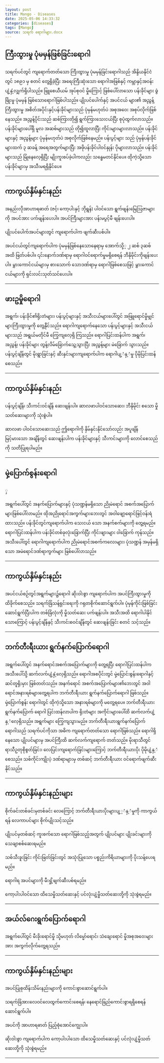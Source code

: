```yaml
---
layout: post
title: Mango - Diseases
date: 2025-05-06 14:33:32 
categories: [diseases]
tags: [Mango]
source: သရက် ရောဂါများ.docx
---
```


## ကြီးထွားမှု ပုံမမှန်ဖြစ်ခြင်းရောဂါ

သရက်ပင်တွင် ကျရောက်တတ်သော ကြီးထွားမှု ပုံမမှန်ခြင်းရောဂါသည် အိန္ဒိယနိုင်ငံတွင် ၁၈၉၁ မှ စတင် တွေ့ရှိခဲ့ပြီး အရေးကြီးဆုံးသော ရောဂါအဖြစ်နှင့် ကမ္ဘာနှင့်အဝန်း ပျံ့နှံ့လျှက်ရှိပါသည်။ ဖြူစေယီယမ် အုပ်စုဝင် မှိုကြောင့် ဖြစ်ပေါ်လာသော ပန်းခိုင်များ ဖွံဖြိုးမှု ပုံမမှန်  ဖြစ်သောရောဂါဖြစ်ပါသည်။ ပျိုးပင်ပေါက်နှင့် အပင်ငယ် များ၏ အညွှန့်ကြီးထွားမှု အစိတ်အပိုင်းနှင့်ပန်းခိုင်များသည် ပုံမှန်မဟုတ်ပဲ အစုအဝေး အစုပ်လိုက်ဖြစ်နေသည်။ အညွှန့်ပိုင်းသည် ဆစ်ကြားတို၍ ရွက်ကြားသေးငယ်ပြီး စုပုံထွက်လာသည်။ ပန်းခိုင်များပေါ်ရှိ မူလ အဆစ်များသည် တို၍ထူလာပြီး ကိုင်းများများလာသည်။ ပန်းခိုင်များနှင့် အညွန့်များ ပုံမှန်မဟုတ်ပဲ အစုလိုက်ဖြစ်နေမည်။ ပန်းပွင့်များ သည် ပုံမှန်ပန်းခိုင်များထက် ၃ ဆခန့် အရေအတွက်များပြီး အဖိုပန်းခိုင်ပါဝင်နှုန်း ပိုများလာသည်။ ပန်းခိုင်များသည် မြုံနေလေ့ရှိပြီး မျိုးကူးစပ်ခဲ့ပါကလည်း သန္ဓေမတင်နိုင်ပေ။ ထိုကဲ့သို့သောပန်းခိုင်များမှ အသီးမရရှိနိုင်ပေ။

---

## ကာကွယ်နှိမ်နှင်းနည်း

အနည်းလိုအာဟာရဓာတ် (ဇင့်၊ ကော့ပါးနှင့် ဘိုရွန်) ပါဝင်သော ရွက်ဖျန်းမြေသြဇာများကို အပင်အား ပက်ဖျန်းပေးပါ။ အပင်ကြီးများအား ပန်းမပွင့်မီ ဖျန်းပေးပါ။

ပျိုးပင်ပေါက်အပင်များတွင် ကျရောက်ပါက ဖျက်ဆီးပစ်ပါ။

အပင်ငယ်တွင်ကျရောက်ပါက ပုံမမှန်ဖြစ်နေသောနေရာမှ အောက်သို့့ ၂ ဆစ် ၃ဆစ်အထိ ဖြတ်ပစ်ပါ။ ၎င်းနောက်ဒဏ်ရာမှ ရောဂါဝင်ရောက်မှုမရှိစေရန် ဘီနိုမိုင်းကိုဖျန်းပေးပါ။ မွှားကောင်ငယ်များမှ စားသောက် သောဒဏ်ရာမှ ရောဂါဖြစ်စေသဖြင့် မွှားကောင်ငယ်များကို ရှင်းလင်းသုတ်သင်ပေးပါ။

---

## ဖားဥမှိုရောဂါ

အရွက်၊ ပန်းခိုင်၏ရိုးတံများ၊ ပန်းပွင့်များနှင့် အသီးငယ်များပေါ်တွင် အဖြူရောင်မှိုမျှင်များကြီးထွားမှုကို တွေ့နိိုင်သည်။ ရောဂါကျရောက်နေသော ပန်းပွင့်များနှင့် အသီးငယ်များသည် အရွယ်မတိုင်မီ ကြွေကျလေ့ရှိ ကြသည်။ ရောဂါပြင်းထန်ပါက အရွက်၊ အညွှန့်၊ ပန်းခိုင်များ တွန့်လိမ်ခြောက်သွေ့သွားပြီး အညွှန့်များ မဲခြောက် သွားသည်။ ပန်းပွင့်ချိန်တွင် မိုးရွာခြင်းနှင့် ဆီးနှင်းများကျရောက်ပါက ရောဂါပျ့ံနှ့ံမှု ပိုမိုပြင်းထန်စေသည်။

---

## ကာကွယ်နှိမ်နှင်းနည်း

ပန်းပွင့်ချိန်၊ သီးကင်းဝင်ချိန် ဆေးဖျန်းပါ။ ဆာလဖာပါဝင်သောဆေး၊ ဘီနိုမိုင်း စသော မှိုသတ်ဆေးများကို သုံးစွဲပါ။

ဆာလဖာ ပါဝင်သောဆေးသည် ဤရောဂါကို နှိမ်နှင်းနိုင်သော်လည်း အပူချိန်မြင့်မားသော အချိန်တွင် ဆေးဖျန်းပါက ပန်းခိုင်များနှင့် သီးကင်းများကို လောင်စေသည်ကို သတိပြုရပါမည်။

---

## မှဲ့ပြောက်စွန်းရောဂါ

ှ

အရွက်ပေါ်တွင် အနက်ပြောက်များနှင့် ပုံသဏ္ဍန်မရှိသော ညိုမဲရောင် အစက်အပြောက်များဖြစ်ပေါ်လာမည်။ ထိုအညိုရောင်အကွက်များဘေးတွင် အဝါဖျော့ရောင်ဖြင့်ဝန်းရံထားသည်။ ပန်းခိုင်တွင်ကျရောက်ပါက  သေးငယ် သော အနက်စက်များကို တွေ့ရမည်။ ရောဂါပြင်းထန်ပါက ပန်းခိုင်တစ်ခုလုံးခြောက်ပြီး ကိုင်းဖျားများ ၀ါခြောက် ကုန်သည်။ အသီးပေါ်တွင် ရောဂါကျရောက်ပါက ညိုမဲရောင်အစက်ကလေးများ၊ ပုံသဏ္ဍန် အမှန်မရှိသော အမဲရောင်ဒဏ်ရာကွက်များ ဖြစ်ပေါ်လာသည်။

---

## ကာကွယ်နှိမ်နှင်းနည်း

အပင်ငယ်စဉ်တွင်အရွက်များ၌ရောဂါ ဆိုးဝါးစွာ ကျရောက်ပါက အပင်ကြီးထွားမှုကို ထိခိုက်စေသည်။ သရက်ခြံသန့်ရှင်းရေးကို ဂရုတစိုက်ဆောင်ရွက်ပါ။ ပုံမှန်ကိုင်းဖြစ်ခြင်းဆောင်ရွက်ပြီးပါက တစ်ခြံလုံးကို မှိုသတ်ဆေး ပက်ဖျန်းပါ။ အသီးအထိ ရောဂါပါနိုင်သောကြောင့် ပန်းပွင့်ချိန်နှင့် သီးကင်းစဝင်ချိန်တွင်  ဆေးဖျန်းခြင်း စတင် သင့်သည်။

---

## ဘက်တီးရီးယား ရွက်နက်ပြောက်ရောဂါ

အရွက်ပေါ်တွင် အနက်ရောင်အစက်အပြောက်များကို တွေ့ရပြီး ရောဂါပြင်းထန်ပါက အသီးပေါ်သို့ ဆက်လက်ပျံ့နှံ့လေ့ရှိသည်။ ရောဂါအစပိုင်းတွင် မှဲ့ပြောင်းစွန်းရောဂါနှင့် ဆင်တူရိုးမှား ဖြစ်တတ်သည်။ အနက်ရောင် အစက်အပြောက်များ၏ဘေးတွင် အဝါရောင်အနားရစ်များတွေ့ရပါက ဘက်တီးရီးယား ရွက်နက်ပြောက်ရောဂါ ဖြစ်သည်။ မှဲ့ပြောက်စွန်း ရောဂါတွင် ထိုကဲ့သို့သော အနားရစ်များကို မတွေ့ရပေ။ ဘက်တီးရီးယား ရွက်နက်ပြောက် ရောဂါ ပြင်းထန်လာပါက ရိုးတံများ အကိုင်းများပေါ်ထိ ဆက်လက်ပျံ့နှ့ံလေ့ရှိသည်။ အရွက်များ ကြွေကျသွားမည်။ ဘက်တီးရီးယားရွက်နက်ပြောက်ရောဂါသည် သရက်ပင်ကိုသာ အဓိက ကျရောက်တတ်သော ရောဂါဖြစ်သည်။ ရောဂါရှိနေသော ပျိုးပင်များမှ အပင်ကြီးထိ ဆက်လက်ကျရောက် တတ်သည်။ မိုးရာသီတွင် ရာသီဥတုစိုစွတ်ခြင်း၊ လေပြင်းကျရောက်ခြင်းများကြောင့် ဘက်တီးရီးယားပိုး ပိုမိုပျံ့နှ့ံ စေသည်။ သစ်ကိုင်းကျိုးပဲ့ ဒဏ်ရာများမှ တစ်ဆင့် ဘက်တီးရီးယား ဝင်ရောက်ဖျက်ဆီးနိုင်သည်။

---

## ကာကွယ်နှိမ်နှင်းနည်းများ

စိုက်ခင်းတစ်ခင်းမှတစ်ခင်း  လေကြောင့် ဘက်တီးရီးယားပိုးများပျ့့ံနှ့ံမှုကို ကာကွယ်ရန် လေကာပင်များ စိုက်ပျိုးသင့်သည်။

ပျိုးပင်မှတစ်ဆင့် ကူးစက်သော ရောဂါဖြစ်သည့်အတွက် ပျိုးပင်များ ပျိုးခင်းများကို သေချာစစ်ဆေးရမည်။

သစ်သီးခူးခြင်း ကိုင်းဖြတ်ခြင်းတွင် အသုံးပြုသော ပစ္စည်းကိရိယာများကို ပိုးသန့်ပေးရမည်။

ရောဂါရ အပင်များကို မီးရှို့ဖျက်ဆီးပစ်ရမည်။

ကော့ပါးပါဝင်သော ထိသေမှိုသတ်ဆေးနှင့် ပင်လုံးပျံ့မှိုသတ်ဆေးတို့ကို သုံးစွဲရမည်။

---

## အယ်လ်ဂေးရွက်ပြောက်ရောဂါ

အရွက်ပေါ်တွင် မီးခိုးရောင်မှို သို့မဟုတ် လိမ္မော်ရောင်၊ သံချေးရောင် မှိုအစုအဝေးများအား အကွက်လိုက်တွေ့ရသည်။

---

## ကာကွယ်နှိမ်နှင်းနည်းများ

အပင်ပြုစုထိန်းသိမ်းနည်းများကို ကောင်းစွာဆောင်ရွက်ပါ။

သရက်ခြံအားလေဝင်လေထွက်ကောင်းစေရန်၊ နေရောင်ခြည်ကောင်းစွာရရှိစေရန် ဆောင်ရွက်ပါ။

အပင်ကို အာဟာရဓာတ် ပြည့်စုံအောင်ကျွေးပါ။

ဆိုးဝါးစွာ ကျရောက်ပါက ကော့ပါးပါသော ထိသေမှိုသတ်ဆေးနှင့် ပင်လုံးပျံ့မှိုသတ်ဆေးတို့ကို သုံးစွဲရမည်။

---
